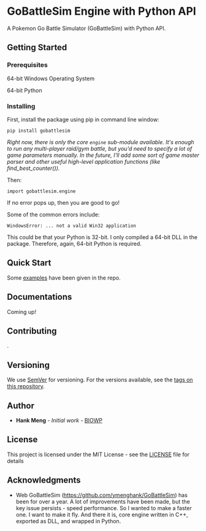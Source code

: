 
# GoBattleSim Engine with Python API

A Pokemon Go Battle Simulator (GoBattleSim) with Python API.

## Getting Started

### Prerequisites

64-bit Windows Operating System

64-bit Python

### Installing

First, install the package using pip in command line window:

```
pip install gobattlesim
```

<i>Right now, there is only the core `engine` sub-module available.
It's enough to run any multi-player raid/gym battle, but you'd need to specify a lot of game parameters manually.
In the future, I'll add some sort of game master parser and other useful high-level application functions (like find_best_counter()).</i>

Then:

```
import gobattlesim.engine
```

If no error pops up, then you are good to go!

Some of the common errors include:

```
WindowsError: ... not a valid Win32 application
```

This could be that your Python is 32-bit. I only compiled a 64-bit DLL in the package. Therefore, again, 64-bit Python is required.

## Quick Start

Some [examples](examples/) have been given in the repo.


## Documentations

Coming up!


## Contributing

.

## Versioning

We use [SemVer](http://semver.org/) for versioning. For the versions available, see the [tags on this repository](https://github.com/ymenghank/GoBattleSim-Python/tags). 

## Author

* **Hank Meng** - *Initial work* - [BIOWP](https://github.com/ymenghank)

## License

This project is licensed under the MIT License - see the [LICENSE](LICENSE) file for details

## Acknowledgments

* Web GoBattleSim (https://github.com/ymenghank/GoBattleSim) has been for over a year. A lot of improvements have been made, but the key issue persists - speed performance. 
So I wanted to make a faster one. I want to make it fly. And there it is, core engine written in C++, exported as DLL, and wrapped in Python.
